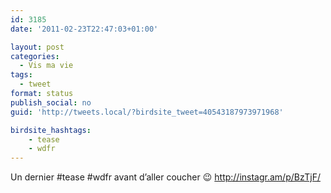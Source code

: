```yaml
---
id: 3185
date: '2011-02-23T22:47:03+01:00'

layout: post
categories:
  - Vis ma vie
tags:
  - tweet
format: status
publish_social: no
guid: 'http://tweets.local/?birdsite_tweet=40543187973971968'

birdsite_hashtags:
    - tease
    - wdfr
---
```


Un dernier #tease #wdfr avant d’aller coucher 😉 http://instagr.am/p/BzTjF/